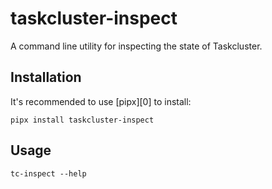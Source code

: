 # taskcluster-inspect

A command line utility for inspecting the state of Taskcluster.

## Installation

It's recommended to use [pipx][0] to install:
```
pipx install taskcluster-inspect
```

## Usage

```
tc-inspect --help
```
